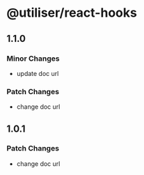 # @utiliser/react-hooks

## 1.1.0

### Minor Changes

- update doc url

### Patch Changes

- change doc url

## 1.0.1

### Patch Changes

- change doc url
